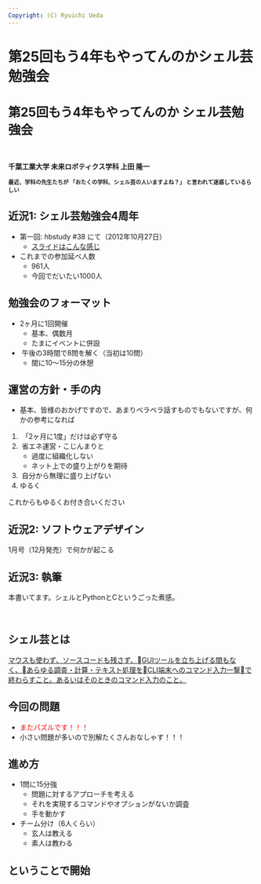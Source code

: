 ```yaml
---
Copyright: (C) Ryuichi Ueda
---
```



# 第25回もう4年もやってんのかシェル芸勉強会
<h1 style="font-size: 180%;">第25回もう4年もやってんのか
シェル芸勉強会</h1>
&nbsp;

<strong>千葉工業大学 未来ロボティクス学科 上田 隆一</strong>

<strong style="font-size: 80%;">最近、学科の先生たちが
「おたくの学科、シェル芸の人いますよね？」
と言われて迷惑しているらしい</strong>

<!--nextpage-->
<h2 style="">近況1:
シェル芸勉強会4周年</h2>
<ul>
 	<li style="text-align: left;">第一回: hbstudy #38 にて（2012年10月27日）
<ul>
 	<li style="text-align: left;"><a href="http://www.slideshare.net/ryuichiueda/20121027-hbstudy38" target="_blank">スライドはこんな感じ</a></li>
</ul>
</li>
 	<li style="text-align: left;">これまでの参加延べ人数
<ul>
 	<li style="text-align: left;">961人</li>
 	<li style="text-align: left;">今回でだいたい1000人</li>
</ul>
</li>
</ul>
<!--nextpage-->
<h2>勉強会のフォーマット</h2>
<ul>
 	<li>2ヶ月に1回開催
<ul>
 	<li>基本、偶数月</li>
 	<li>たまにイベントに併設</li>
</ul>
</li>
 	<li> 午後の3時間で8問を解く（当初は10問）
<ul>
 	<li>間に10〜15分の休憩</li>
</ul>
</li>
</ul>
<!--nextpage-->
<h2>運営の方針・手の内</h2>
<ul>
 	<li>基本、皆様のおかげですので、あまりベラベラ話すものでもないですが、何かの参考になれば</li>
</ul>
<!--nextpage-->
<ol>
 	<li> 「2ヶ月に1度」だけは必ず守る</li>
 	<li> 省エネ運営・こじんまりと
<ul>
 	<li>過度に組織化しない</li>
 	<li>ネット上での盛り上がりを期待</li>
</ul>
</li>
 	<li> 自分から無理に盛り上げない</li>
 	<li>ゆるく</li>
</ol>
<!--nextpage-->

<p style="">これからもゆるくお付き合いください</p>

<!--nextpage-->
<h2 style="">近況2:
ソフトウェアデザイン</h2>
<p style="">1月号（12月発売）で何かが起こる</p>
<p style=""><!--nextpage--></p>

<h2 style="">近況3: 執筆</h2>
<p style="">本書いてます。シェルとPythonとCというごった煮感。</p>
&nbsp;

<!--nextpage-->
<h2>シェル芸とは</h2>
<a href="/?page=01434" target="_blank">マウスも使わず、ソースコードも残さず、GUIツールを立ち上げる間もなく、あらゆる調査・計算・テキスト処理をCLI端末へのコマンド入力一撃で終わらすこと。あるいはそのときのコマンド入力のこと。</a>

<!--nextpage-->
<h2>今回の問題</h2>
<ul>
 	<li><span style="color: #ff0000;">またパズルです！！！</span></li>
 	<li>小さい問題が多いので別解たくさんおなしゃす！！！</li>
</ul>
<!--nextpage-->
<h2>進め方</h2>
<ul>
 	<li>1問に15分強
<ul>
 	<li>問題に対するアプローチを考える</li>
 	<li>それを実現するコマンドやオプションがないか調査</li>
 	<li>手を動かす</li>
</ul>
</li>
 	<li>チーム分け（6人くらい）
<ul>
 	<li>玄人は教える</li>
 	<li>素人は教わる</li>
</ul>
</li>
</ul>
<!--nextpage-->
<h2>ということで開始</h2>
